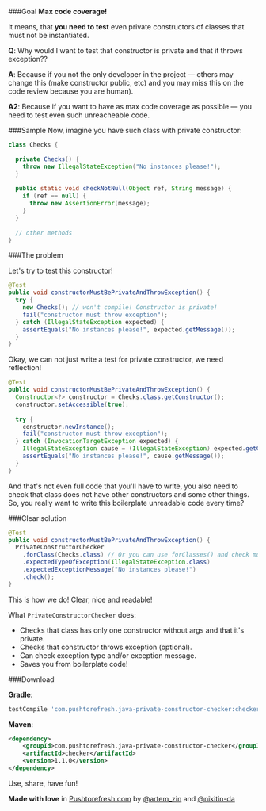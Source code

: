 ###Goal
**Max code coverage!**

It means, that **you need to test** even private constructors of classes that must not be instantiated.

**Q**: Why would I want to test that constructor is private and that it throws exception??

**A**: Because if you not the only developer in the project — others may change this (make constructor public, etc) and you may miss this on the code review because you are human).

**A2**: Because if you want to have as max code coverage as possible — you need to test even such unreacheable code.

###Sample
Now, imagine you have such class with private constructor:
```java
class Checks {

  private Checks() {
    throw new IllegalStateException("No instances please!");
  }
  
  public static void checkNotNull(Object ref, String message) {
    if (ref == null) {
      throw new AssertionError(message);
    }
  }
  
  // other methods
}
```

###The problem

Let's try to test this constructor!

```java
@Test
public void constructorMustBePrivateAndThrowException() {
  try {
    new Checks(); // won't compile! Constructor is private!
    fail("constructor must throw exception");
  } catch (IllegalStateException expected) {
    assertEquals("No instances please!", expected.getMessage());
  }
}
```

Okay, we can not just write a test for private constructor, we need reflection!

```java
@Test
public void constructorMustBePrivateAndThrowException() {
  Constructor<?> constructor = Checks.class.getConstructor();
  constructor.setAccessible(true);
  
  try {
    constructor.newInstance();
    fail("constructor must throw exception");
  } catch (InvocationTargetException expected) {
    IllegalStateException cause = (IllegalStateException) expected.getCause();
    assertEquals("No instances please!", cause.getMessage());
  }
}
```

And that's not even full code that you'll have to write, you also need to check that class does not have other constructors and some other things. So, you really want to write this boilerplate unreadable code every time?

###Clear solution

```java
@Test
public void constructorMustBePrivateAndThrowException() {
  PrivateConstructorChecker
    .forClass(Checks.class) // Or you can use forClasses() and check multiple classes!
    .expectedTypeOfException(IllegalStateException.class)
    .expectedExceptionMessage("No instances please!")
    .check();
}
```

This is how we do! Clear, nice and readable!

What `PrivateConstructorChecker` does:

* Checks that class has only one constructor without args and that it's private.
* Checks that constructor throws exception (optional).
* Can check exception type and/or exception message.
* Saves you from boilerplate code!

###Download

**Gradle**:
```groovy
testCompile 'com.pushtorefresh.java-private-constructor-checker:checker:1.1.0'
```

**Maven**:
```xml
<dependency>
    <groupId>com.pushtorefresh.java-private-constructor-checker</groupId>
    <artifactId>checker</artifactId>
    <version>1.1.0</version>
</dependency>
```

Use, share, have fun!

**Made with love** in [Pushtorefresh.com](https://pushtorefresh.com) by [@artem_zin](https://twitter.com/artem_zin) and [@nikitin-da](https://github.com/nikitin-da)

